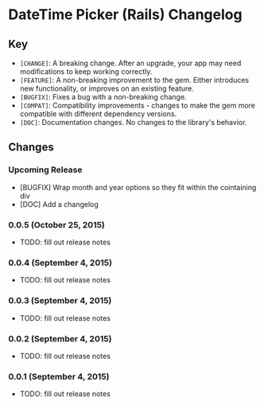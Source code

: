 # DateTime Picker (Rails) Changelog

## Key

* `[CHANGE]`: A breaking change.
  After an upgrade, your app may need modifications to keep working correctly.
* `[FEATURE]`: A non-breaking improvement to the gem.
  Either introduces new functionality, or improves on an existing feature.
* `[BUGFIX]`: Fixes a bug with a non-breaking change.
* `[COMPAT]`: Compatibility improvements - changes to make the gem more
  compatible with different dependency versions.
* `[DOC]`: Documentation changes. No changes to the library's behavior.

## Changes

### Upcoming Release

- [BUGFIX] Wrap month and year options so they fit within the cointaining div
- [DOC] Add a changelog

### 0.0.5 (October 25, 2015)

- TODO: fill out release notes

### 0.0.4 (September 4, 2015)

- TODO: fill out release notes

### 0.0.3 (September 4, 2015)

- TODO: fill out release notes

### 0.0.2 (September 4, 2015)

- TODO: fill out release notes

### 0.0.1 (September 4, 2015)

- TODO: fill out release notes
